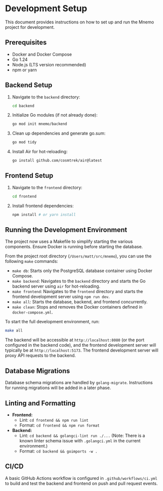 # Development Setup

This document provides instructions on how to set up and run the Mnemo project for development.

## Prerequisites

- Docker and Docker Compose
- Go 1.24
- Node.js (LTS version recommended)
- npm or yarn

## Backend Setup

1. Navigate to the `backend` directory:
   ```bash
   cd backend
   ```
2. Initialize Go modules (if not already done):
   ```bash
   go mod init mnemo/backend
   ```
3. Clean up dependencies and generate go.sum:
   ```bash
   go mod tidy
   ```
4. Install Air for hot-reloading:
   ```bash
   go install github.com/cosmtrek/air@latest
   ```

## Frontend Setup

1. Navigate to the `frontend` directory:
   ```bash
   cd frontend
   ```
2. Install frontend dependencies:
   ```bash
   npm install # or yarn install
   ```

## Running the Development Environment

The project now uses a Makefile to simplify starting the various components. Ensure Docker is running before starting the database.

From the project root directory (`/Users/matt/src/mnemo`), you can use the following `make` commands:

- `make db`: Starts only the PostgreSQL database container using Docker Compose.
- `make backend`: Navigates to the `backend` directory and starts the Go backend server using `air` for hot-reloading.
- `make frontend`: Navigates to the `frontend` directory and starts the frontend development server using `npm run dev`.
- `make all`: Starts the database, backend, and frontend concurrently.
- `make clean`: Stops and removes the Docker containers defined in `docker-compose.yml`.

To start the full development environment, run:

```bash
make all
```

The backend will be accessible at `http://localhost:8080` (or the port configured in the backend code), and the frontend development server will typically be at `http://localhost:5173`. The frontend development server will proxy API requests to the backend.

## Database Migrations

Database schema migrations are handled by `golang-migrate`. Instructions for running migrations will be added in a later phase.

## Linting and Formatting

- **Frontend:**
  - Lint: `cd frontend && npm run lint`
  - Format: `cd frontend && npm run format`
- **Backend:**
  - Lint: `cd backend && golangci-lint run ./...` (Note: There is a known linter schema issue with `.golangci.yml` in the current environment.)
  - Format: `cd backend && goimports -w .`

## CI/CD

A basic GitHub Actions workflow is configured in `.github/workflows/ci.yml` to build and test the backend and frontend on push and pull request events.
